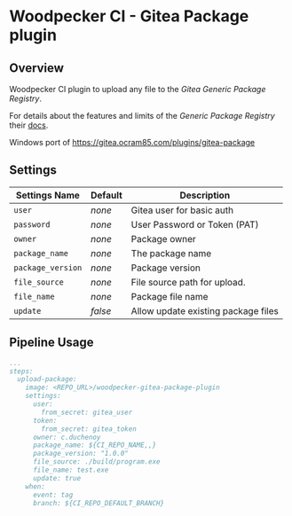 # Woodpecker CI - Gitea Package plugin

## Overview

Woodpecker CI plugin to upload any file to the _Gitea Generic Package Registry_.

For details about the features and limits of the _Generic Package Registry_ their [docs](https://docs.gitea.com/usage/packages/generic).

Windows port of <https://gitea.ocram85.com/plugins/gitea-package>

## Settings

| Settings Name     | Default | Description                         |
| ----------------- | ------- | ----------------------------------- |
| `user`            | _none_  | Gitea user for basic auth           |
| `password`        | _none_  | User Password or Token (PAT)        |
| `owner`           | _none_  | Package owner                       |
| `package_name`    | _none_  | The package name                    |
| `package_version` | _none_  | Package version                     |
| `file_source`     | _none_  | File source path for upload.        |
| `file_name`       | _none_  | Package file name                   |
| `update`          | _false_ | Allow update existing package files |

## Pipeline Usage

```yaml
...
steps:
  upload-package:
    image: <REPO_URL>/woodpecker-gitea-package-plugin
    settings:
      user:
        from_secret: gitea_user
      token:
        from_secret: gitea_token
      owner: c.duchenoy
      package_name: ${CI_REPO_NAME,,}
      package_version: "1.0.0"
      file_source: ./build/program.exe
      file_name: test.exe
      update: true
    when:
      event: tag
      branch: ${CI_REPO_DEFAULT_BRANCH}
```

